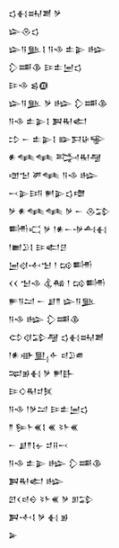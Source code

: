 <div class='block'>
<div class='line'>𒌓𒈬𒊻𒋢 𒃻</div>
<div class='line'>𒇽𒊮𒌓</div>
<div class='line'>𒇽𒀀𒆥𒋙 𒀀𒈾 𒉺𒉌 𒈗</div>
<div class='line'>𒁷𒌁𒆠 𒄿𒉺𒅁𒌓</div>
<div class='line'>𒄿𒈾 𒌗𒁈</div>
<div class='line'>𒇽𒀀𒆥 𒃻 𒈗 𒁷𒌁𒆠</div>
<div class='line'>𒀀𒈾 𒉺𒉌𒋙 𒀉𒊑𒅗</div>
<div class='line'>𒄞 𒀸 𒉺𒉌𒋙 𒅔𒁕𒄩𒊍</div>
<div class='line'>𒀭𒈝𒈝 𒅋𒊑𒆷</div>
<div class='line'>𒌝𒈠 𒂄𒈝 𒀀𒈾 𒈗</div>
<div class='line'>𒁁𒉌𒅀 𒂍𒉌𒌓𒈩</div>
<div class='line'>𒃻 𒀭𒈝𒈝 𒃻 𒀸 𒊮𒁉</div>
<div class='line'>𒌦𒄣 𒃻 𒁹𒀭𒀸𒋩𒋀𒈬</div>
<div class='line'>𒁹𒆤𒊒𒋙 𒄿𒅗𒆪</div>
<div class='line'>𒅁𒋼𒋾𒈠 𒁹 𒄘𒌦</div>
<div class='line'>𒌋𒌋 𒈠𒈾 𒆬𒄀 𒁹 𒄘𒌦</div>
<div class='line'>𒊓𒀀𒁺 𒀸 𒋗𒈫 𒇽𒀀𒆥</div>
<div class='line'>𒀀𒈾 𒈗 𒁷𒌁𒆠</div>
<div class='line'>𒌌𒋼𒁉𒆷 𒌓𒈬𒊻𒋢</div>
<div class='line'>𒁹𒀭𒀝𒅅𒅆 𒁀𒊒𒌑</div>
<div class='line'>𒉈𒂊𒈬 𒃻 𒂍𒃲</div>
<div class='line'>𒄿𒄭𒊑𒄑𒍮</div>
<div class='line'>𒀀𒈾 𒁹𒃻𒁺 𒄿𒉺𒅁𒌓</div>
<div class='line'>𒈫 𒌉𒈨𒌍𒋙 𒌍 𒂟𒈨𒌍</div>
<div class='line'>𒀸 𒋗𒈫𒋙𒉡 𒄑𒍝𒁁</div>
<div class='line'>𒀀𒈾 𒉺𒉌 𒈗 𒁷𒌁𒆠</div>
<div class='line'>𒀉𒊑𒅗 𒈗</div>
<div class='line'>𒇻𒌋𒁀𒀪 𒂟𒈨𒌍 𒃻 𒁳𒁉</div>
<div class='line'>𒀉𒋾𒋙 𒃻 𒈬 𒂊</div>
<div class='line'>𒅕</div>
</div>